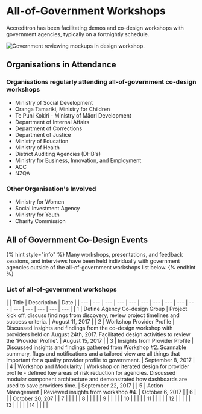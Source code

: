 # All-of-Government Workshops

Accreditron has been facilitating demos and co-design workshops with government agencies, typically on a fortnightly schedule. 

![Government reviewing mockups in design workshop.](https://lh4.googleusercontent.com/v5RmtLqBA8DOqFcfOd1AeFZdw0iJJIs6fINZW4gvur5764gDapt8dHBjNv9HQJic-V1p1-cdaZjzAbKHVrIiYWN008Zf_CWhSkZ-oOT5vUpmlk8T_uceRIxSPeiss1WSo_J7zy7T5dM)

## Organisations in Attendance

### Organisations regularly attending all-of-government co-design workshops

* Ministry of Social Development
* Oranga Tamariki, Ministry for Children
* Te Puni Kokiri - Ministry of Māori Development
* Department of Internal Affairs
* Department of Corrections
* Department of Justice
* Ministry of Education
* Ministry of Health
* District Auditing Agencies \(DHB's\)
* Ministry for Business, Innovation, and Employment
* ACC
* NZQA 

### Other Organisation's Involved

* Ministry for Women
* Social Investment Agency
* Ministry for Youth
* Charity Commission

## All of Government Co-Design Events

{% hint style="info" %}
Many workshops, presentations, and feedback sessions, and interviews have been held individually with government agencies outside of the all-of-government workshops list below.
{% endhint %}

### List of all-of-government workshops

|  | Title | Description | Date |
| --- | --- | --- | --- | --- | --- | --- | --- | --- | --- | --- | --- | --- | --- | --- |
| 1 | Define Agency Co-design Group | Project kick off, discuss findings from discovery, review project timelines and success criteria. | August 11, 2017 |
| 2 | Workshop Provider Profile | Discussed insights and findings from the co-design workshop with providers held on August 24th, 2017. Facilitated design activities to review the 'Provider Profile'.  | August 15, 2017 |
| 3 | Insights from Provider Profile | Discussed insights and findings gathered from Workshop \#2.  Scannable summary, flags and notifications and a tailored view are all things that important for a quality provider profile to government. | September 8, 2017 |
| 4 | Workshop and Modularity | Workshop on iterated design for provider profile - defined key areas of risk reduction for agencies. Discussed modular component architecture and demonstrated how dashboards are used to save providers time. | September 22, 2017 |
| 5 | Action Management | Reviewed insights from workshop \#4.  | October 6, 2017 |
| 6 |  |  | October 20, 207 |
| 7 |  |  |  |
| 8 |  |  |  |
| 9 |  |  |  |
| 10 |  |  |  |
| 11 |  |  |  |
| 12 |  |  |  |
| 13 |  |  |  |
| 14 |  |  |  |









